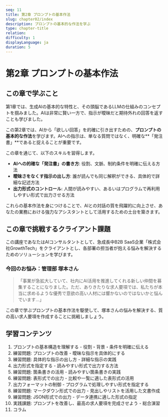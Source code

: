 ```yaml
---
seq: 11
title: 第2章 プロンプトの基本作法
slug: chapter02/index
description: プロンプトの基本的な作法を学ぶ
type: chapter-title
relation: 
difficulty: 1
displayLanguage: ja
duration: 5
---
```


# 第2章 プロンプトの基本作法

## この章で学ぶこと

第1章では、生成AIの基本的な特性と、その頭脳であるLLMの仕組みのコンセプトを掴みました。AIは非常に賢い一方で、指示が曖昧だと期待外れの回答を返すことも学びました。

この第2章では、AIから「欲しい回答」を的確に引き出すための、**プロンプトの基本的な作法**を学びます。AIへの指示は、単なる質問ではなく、明確な**「発注書」**であると捉えることが重要です。

この章を通じて、以下のスキルを習得します。

- **AIへの的確な「発注書」の書き方**: 役割、文脈、制約条件を明確に伝える方法
- **曖昧さをなくす指示の出し方**: 誰が読んでも同じ解釈ができる、具体的で詳細な記述方法
- **出力形式のコントロール**: 人間が読みやすい、あるいはプログラムで再利用しやすい形式で出力させる方法

これらの基本作法を身につけることで、AIとの対話の質を飛躍的に向上させ、あなたの業務における強力なアシスタントとして活用するための土台を築きます。

## この章で挑戦するクライアント課題

この講座であなたはAIコンサルタントとして、急成長中B2B SaaS企業「株式会社GrowthTech」をクライアントとし、各部署の担当者が抱える悩みを解決するためのソリューションを学びます。

### 今回のお悩み：管理部 塚本さん

> 「事業が急拡大していて、社内にAI活用を推進してくれる新しい仲間を募集することになりました。ただ、ありきたりな求人要項では、私たちが本当に求めるような優秀で意欲の高い人材には響かないのではないかと悩んでいます…」

この章で学ぶプロンプトの基本作法を駆使して、塚本さんの悩みを解決する、質の高い求人要項を作成することに挑戦しましょう。

## 学習コンテンツ

1. プロンプトの基本構造を理解する - 役割・背景・条件を明確に伝える
2. 練習問題: プロンプトの改善 - 曖昧な指示を具体的にする
3. 練習問題: 具体的な指示の出し方 - 詳細な指示の実践
4. 出力形式を指定する - 読みやすい形式で出力する方法
5. 練習問題: 箇条書きの活用 - 読みやすい箇条書きの実践
6. 練習問題: 表形式での出力 - 比較や一覧に適した表形式の活用
7. 出力フォーマットの制御 - プログラムで処理しやすい形式を指定する
8. 練習問題: マークダウン形式での出力 - 見出しやリストを活用した文書作成
9. 練習問題: JSON形式での出力 - データ連携に適した形式の指定
10. 実践課題: プロンプトを改善し、最高の求人要項を完成させよう - 総合演習
11. コラム
